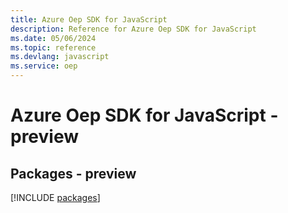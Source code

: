 ```yaml
---
title: Azure Oep SDK for JavaScript
description: Reference for Azure Oep SDK for JavaScript
ms.date: 05/06/2024
ms.topic: reference
ms.devlang: javascript
ms.service: oep
---
```

# Azure Oep SDK for JavaScript - preview
## Packages - preview
[!INCLUDE [packages](oep-index.md)]